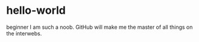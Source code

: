 # hello-world
beginner
I am such a noob. GitHub will make me the master of all things on the interwebs.
